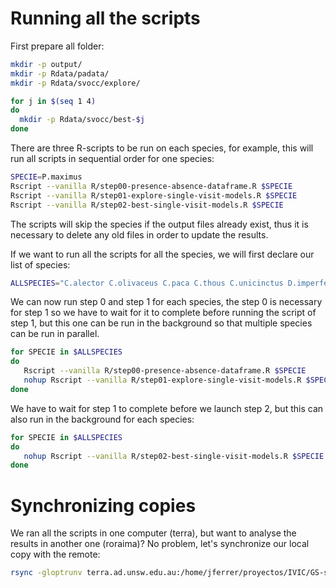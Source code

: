 # Running all the scripts

First prepare all folder:

```sh
mkdir -p output/
mkdir -p Rdata/padata/
mkdir -p Rdata/svocc/explore/

for j in $(seq 1 4)
do
  mkdir -p Rdata/svocc/best-$j
done

```

There are three R-scripts to be run on each species, for example, this will run all scripts in sequential order for one species:

```sh
SPECIE=P.maximus
Rscript --vanilla R/step00-presence-absence-dataframe.R $SPECIE
Rscript --vanilla R/step01-explore-single-visit-models.R $SPECIE
Rscript --vanilla R/step02-best-single-visit-models.R $SPECIE
```

The scripts will skip the species if the output files already exist, thus it is necessary to delete any old files in order to update the results.

If we want to run all the scripts for all the species, we will first declare our list of species:

```sh
ALLSPECIES="C.alector C.olivaceus C.paca C.thous C.unicinctus D.imperfecta D.kappleri D.leporina D.marsupialis D.novemcinctus E.barbara H.hydrochaeris L.pardalis L.rufaxilla L.tigrinus L.wiedii M.americana M.gouazoubira M.pratti M.tridactyla N.nasua O.virginianus P.concolor P.maximus P.onca P.tajacu S.venaticus T.major T.pecari T.terrestris T.tetradactyla"

```

We can now run step 0 and step 1 for each species, the step 0 is necessary for step 1 so we have to wait for it to complete before running the script of step 1, but this one can be run in the background so that multiple species can be run in parallel.

```sh
for SPECIE in $ALLSPECIES
do
   Rscript --vanilla R/step00-presence-absence-dataframe.R $SPECIE
   nohup Rscript --vanilla R/step01-explore-single-visit-models.R $SPECIE > nohup-${SPECIE}.out &
done

```

We have to wait for step 1 to complete before we launch step 2, but this can also run in the background for each species:

```sh
for SPECIE in $ALLSPECIES
do
   nohup Rscript --vanilla R/step02-best-single-visit-models.R $SPECIE > nohup-${SPECIE}.out &
done

```

# Synchronizing copies 

We ran all the scripts in one computer (terra), but want to analyse the results in another one (roraima)?
No problem, let's synchronize our local copy with the remote:

```sh
rsync -gloptrunv terra.ad.unsw.edu.au:/home/jferrer/proyectos/IVIC/GS-svocc/Rdata/ Rdata

```
